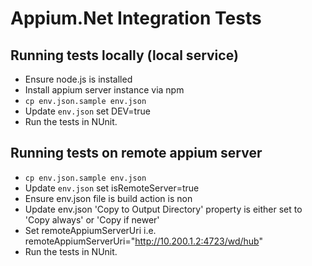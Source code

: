 # Appium.Net Integration Tests

## Running tests locally (local service)

- Ensure node.js is installed
- Install appium server instance via npm
- `cp env.json.sample env.json`
- Update `env.json` set DEV=true
- Run the tests in NUnit.

## Running tests on remote appium server

- `cp env.json.sample env.json`
- Update `env.json` set isRemoteServer=true
- Ensure env.json file is build action is non 
- Update env.json 'Copy to Output Directory' property is either set to 'Copy always' or 'Copy if newer'
- Set remoteAppiumServerUri i.e. remoteAppiumServerUri="http://10.200.1.2:4723/wd/hub"
- Run the tests in NUnit.
